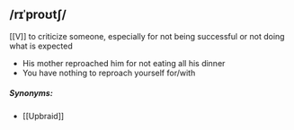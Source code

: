 ## /rɪˈproʊtʃ/  
[[V]]
to criticize someone, especially for not being successful or not doing what is expected

- His mother reproached him for not eating all his dinner
- You have nothing to reproach yourself for/with

##### Synonyms:
- [[Upbraid]]